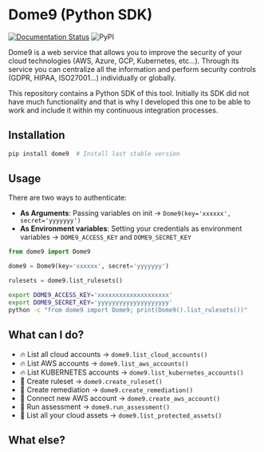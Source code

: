 # Dome9 (Python SDK)

[![Documentation Status](https://readthedocs.org/projects/dome9/badge/?version=latest&style=flat-square)](http://dome9.readthedocs.io/?badge=latest)
![PyPI](https://img.shields.io/pypi/v/dome9?style=flat-square)

Dome9 is a web service that allows you to improve the security of your cloud technologies (AWS, Azure, GCP, Kubernetes, etc...). Through its service you can centralize all the information and perform security controls (GDPR, HIPAA, ISO27001...) individually or globally.

This repository contains a Python SDK of this tool. Initially its SDK did not have much functionality and that is why I developed this one to be able to work and include it within my continuous integration processes.

## Installation

```bash
pip install dome9  # Install last stable version
```

## Usage

There are two ways to authenticate:
* **As Arguments**: Passing variables on init -> `Dome9(key='xxxxxx', secret='yyyyyyy')`
* **As Environment variables**: Setting your credentials as environment variables -> `DOME9_ACCESS_KEY` and `DOME9_SECRET_KEY`


```python
from dome9 import Dome9

dome9 = Dome9(key='xxxxxx', secret='yyyyyyy')

rulesets = dome9.list_rulesets()
```

```bash
export DOME9_ACCESS_KEY='xxxxxxxxxxxxxxxxxxxx'
export DOME9_SECRET_KEY='yyyyyyyyyyyyyyyyyyyy'
python -c "from dome9 import Dome9; print(Dome9().list_rulesets())"
```


## What can I do?

* 🔥 List all cloud accounts -> `dome9.list_cloud_accounts()`
* 🔥 List AWS accounts -> `dome9.list_aws_accounts()`
* 🔥 List KUBERNETES accounts -> `dome9.list_kubernetes_accounts()`
* 🍺 Create ruleset -> `dome9.create_ruleset()`
* 🍺 Create remediation -> `dome9.create_remediation()`
* 🚀 Connect new AWS account -> `dome9.create_aws_account()`
* 🚀 Run assessment -> `dome9.run_assessment()`
* 💖 List all your cloud assets -> `dome9.list_protected_assets()`

## What else?

